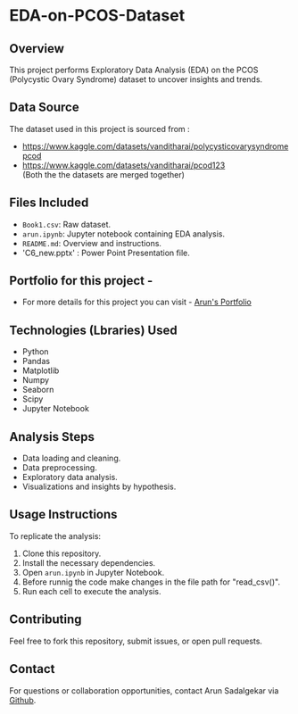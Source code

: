 # EDA-on-PCOS-Dataset
## Overview
This project performs Exploratory Data Analysis (EDA) on the PCOS (Polycystic Ovary Syndrome) dataset to uncover insights and trends.

## Data Source
The dataset used in this project is sourced from :
- https://www.kaggle.com/datasets/vanditharai/polycysticovarysyndromepcod
- https://www.kaggle.com/datasets/vanditharai/pcod123 <br>
  (Both the the datasets are merged together)

## Files Included
- `Book1.csv`: Raw dataset.
- `arun.ipynb`: Jupyter notebook containing EDA analysis.
- `README.md`: Overview and instructions.
- 'C6_new.pptx' : Power Point Presentation file. 

## Portfolio for this project - 
- For more details for this project you can visit - [Arun's Portfolio](https://sites.google.com/view/aruneda/home?authuser=0)

## Technologies (Lbraries) Used 
- Python
- Pandas
- Matplotlib
- Numpy
- Seaborn
- Scipy
- Jupyter Notebook

## Analysis Steps
- Data loading and cleaning.
- Data preprocessing.
- Exploratory data analysis.
- Visualizations and insights by hypothesis.

## Usage Instructions
To replicate the analysis:
1. Clone this repository.
2. Install the necessary dependencies.
3. Open `arun.ipynb` in Jupyter Notebook.
4. Before runnig the code make changes in the file path for "read_csv()".
5. Run each cell to execute the analysis.

## Contributing
Feel free to fork this repository, submit issues, or open pull requests.

## Contact
For questions or collaboration opportunities, contact Arun Sadalgekar via [Github](https://github.com/ArunSadalgekar07).
